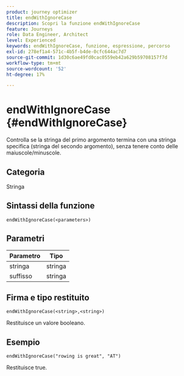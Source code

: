 ```yaml
---
product: journey optimizer
title: endWithIgnoreCase
description: Scopri la funzione endWithIgnoreCase
feature: Journeys
role: Data Engineer, Architect
level: Experienced
keywords: endWithIgnoreCase, funzione, espressione, percorso
exl-id: 278ef1a4-571c-4b5f-b4de-0cfc644ac7d7
source-git-commit: 1d30c6ae49fd0cac0559eb42a629b59708157f7d
workflow-type: tm+mt
source-wordcount: '52'
ht-degree: 17%

---
```


# endWithIgnoreCase {#endWithIgnoreCase}

Controlla se la stringa del primo argomento termina con una stringa specifica (stringa del secondo argomento), senza tenere conto delle maiuscole/minuscole.

## Categoria

Stringa

## Sintassi della funzione

`endWithIgnoreCase(<parameters>)`

## Parametri

| Parametro | Tipo |
|-----------|------------------|
| stringa | stringa |
| suffisso | stringa |

## Firma e tipo restituito

`endWithIgnoreCase(<string>,<string>)`

Restituisce un valore booleano.

## Esempio

`endWithIgnoreCase("rowing is great", "AT")`

Restituisce true.
